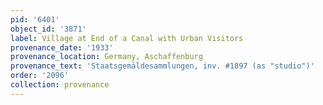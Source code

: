```yaml
---
pid: '6401'
object_id: '3871'
label: Village at End of a Canal with Urban Visitors
provenance_date: '1933'
provenance_location: Germany, Aschaffenburg
provenance_text: 'Staatsgemäldesammlungen, inv. #1897 (as "studio")'
order: '2096'
collection: provenance
---
```

